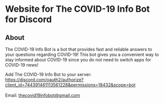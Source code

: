 # Website for The COVID-19 Info Bot for Discord

## About
The COVID-19 Info Bot is a bot that provides fast and reliable answers to your questions regarding COVID-19! This bot gives you a convenient way to stay informed about COVID-19 since you do not need to switch apps for COVID-19 news!

Add The COVID-19 Info Bot to your server: https://discord.com/oauth2/authorize?client_id=744391461113561228&permissions=18432&scope=bot
</br></br>Email: [thecovid19infobot@gmail.com](mailto:thecovid19infobot@gmail.com)
